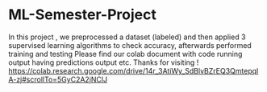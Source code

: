 # ML-Semester-Project
In this project , we preprocessed a dataset (labeled) and then applied 3 supervised learning algorithms to check accuracy, afterwards performed training and testing
Please find our colab document with code running output having predictions output etc. Thanks for visiting !
https://colab.research.google.com/drive/14r_3AtiWy_SdBlvBZrEQ3QmtepqlA-zj#scrollTo=5GyC2A2jNClJ
